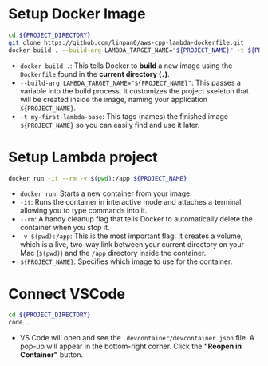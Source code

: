 # Setup Docker Image
```bash
cd ${PROJECT_DIRECTORY}
git clone https://github.com/linpan0/aws-cpp-lambda-dockerfile.git
docker build . --build-arg LAMBDA_TARGET_NAME="${PROJECT_NAME}" -t ${PROJECT_NAME}
```

- `docker build .`: This tells Docker to **build** a new image using the `Dockerfile` found in the **current directory (`.`)**.
- `--build-arg LAMBDA_TARGET_NAME="${PROJECT_NAME}"`: This passes a variable into the build process. It customizes the project skeleton that will be created inside the image, naming your application `${PROJECT_NAME}`.
- `-t my-first-lambda-base`: This tags (names) the finished image `${PROJECT_NAME}` so you can easily find and use it later.


# Setup Lambda project
```bash
docker run -it --rm -v $(pwd):/app ${PROJECT_NAME}
```

- `docker run`: Starts a new container from your image.
- `-it`: Runs the container in **i**nteractive mode and attaches a **t**erminal, allowing you to type commands into it.
- `--rm`: A handy cleanup flag that tells Docker to automatically delete the container when you stop it.
- `-v $(pwd):/app`: This is the most important flag. It creates a volume, which is a live, two-way link between your current directory on your Mac (`$(pwd)`) and the `/app` directory inside the container.
- `${PROJECT_NAME}`: Specifies which image to use for the container.


# Connect VSCode
```bash
cd ${PROJECT_DIRECTORY}
code .
```
- VS Code will open and see the `.devcontainer/devcontainer.json` file. A pop-up will appear in the bottom-right corner. Click the **"Reopen in Container"** button.